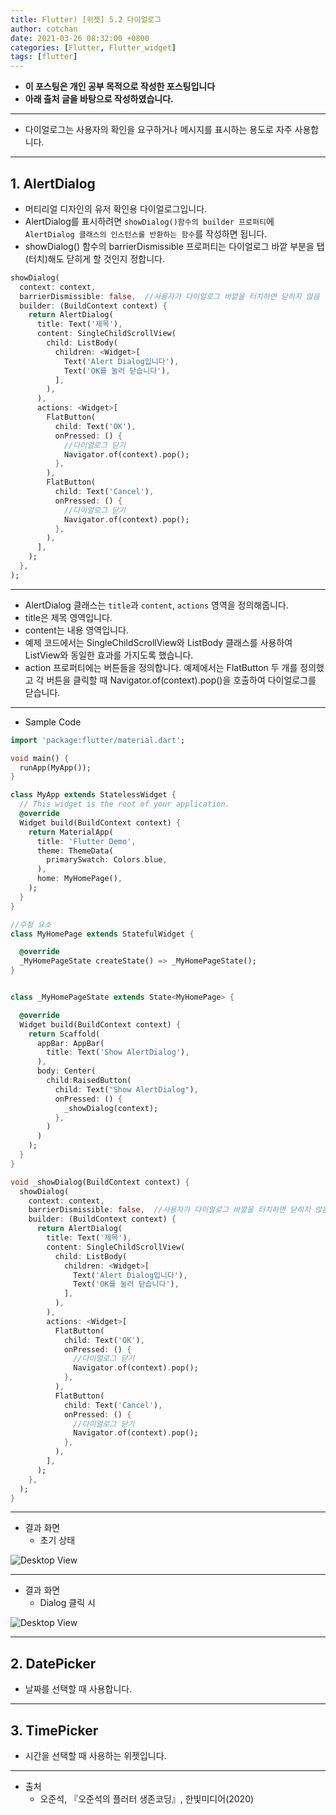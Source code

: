 ```yaml
---
title: Flutter) [위젯] 5.2 다이얼로그
author: cotchan
date: 2021-03-26 08:32:00 +0800
categories: [Flutter, Flutter_widget]
tags: [flutter]   
---
```


+ **이 포스팅은 개인 공부 목적으로 작성한 포스팅입니다**
+ **아래 출처 글을 바탕으로 작성하였습니다.**

---

+ 다이얼로그는 사용자의 확인을 요구하거나 메시지를 표시하는 용도로 자주 사용합니다.

---

## 1. AlertDialog

- 머티리얼 디자인의 유저 확인용 다이얼로그입니다.
- AlertDialog를 표시하려면 `showDialog()함수의 builder 프로퍼티`에 `AlertDialog 클래스의 인스턴스를 반환하는 함수`를 작성하면 됩니다.
- showDialog() 함수의 barrierDismissible 프로퍼티는 다이얼로그 바깥 부분을 탭(터치)해도 닫히게 할 것인지 정합니다.

```dart
showDialog(
  context: context,
  barrierDismissible: false,  //사용자가 다이얼로그 바깥을 터치하면 닫히지 않음
  builder: (BuildContext context) {
    return AlertDialog(
      title: Text('제목'),
      content: SingleChildScrollView(
        child: ListBody(
          children: <Widget>[
            Text('Alert Dialog입니다'),
            Text('OK를 눌러 닫습니다'),
          ],
        ),
      ),
      actions: <Widget>[
        FlatButton(
          child: Text('OK'),
          onPressed: () {
            //다이얼로그 닫기
            Navigator.of(context).pop();
          },
        ),
        FlatButton(
          child: Text('Cancel'),
          onPressed: () {
            //다이얼로그 닫기
            Navigator.of(context).pop();
          },
        ),
      ],
    );
  },
);
```

---

- AlertDialog 클래스는 `title`과 `content`, `actions` 영역을 정의해줍니다.
- title은 제목 영역입니다.
- content는 내용 영역입니다.
- 예제 코드에서는 SingleChildScrollView와 ListBody 클래스를 사용하여 ListView와 동일한 효과를 가지도록 했습니다.
- action 프로퍼티에는 버튼들을 정의합니다. 예제에서는 FlatButton 두 개를 정의했고 각 버튼을 클릭할 때 Navigator.of(context).pop()을 호출하여 다이얼로그를 닫습니다.


---

+ Sample Code

```dart
import 'package:flutter/material.dart';

void main() {
  runApp(MyApp());
}

class MyApp extends StatelessWidget {
  // This widget is the root of your application.
  @override
  Widget build(BuildContext context) {
    return MaterialApp(
      title: 'Flutter Demo',
      theme: ThemeData(
        primarySwatch: Colors.blue,
      ),
      home: MyHomePage(),
    );
  }
}

//수정 요소
class MyHomePage extends StatefulWidget {

  @override
  _MyHomePageState createState() => _MyHomePageState();
}


class _MyHomePageState extends State<MyHomePage> {

  @override
  Widget build(BuildContext context) {
    return Scaffold(
      appBar: AppBar(
        title: Text('Show AlertDialog'),
      ),
      body: Center(
        child:RaisedButton(
          child: Text("Show AlertDialog"),
          onPressed: () {
            _showDialog(context);
          },
        )
      )
    );
  }
}

void _showDialog(BuildContext context) {
  showDialog(
    context: context,
    barrierDismissible: false,  //사용자가 다이얼로그 바깥을 터치하면 닫히지 않음
    builder: (BuildContext context) {
      return AlertDialog(
        title: Text('제목'),
        content: SingleChildScrollView(
          child: ListBody(
            children: <Widget>[
              Text('Alert Dialog입니다'),
              Text('OK를 눌러 닫습니다'),
            ],
          ),
        ),
        actions: <Widget>[
          FlatButton(
            child: Text('OK'),
            onPressed: () {
              //다이얼로그 닫기
              Navigator.of(context).pop();
            },
          ),
          FlatButton(
            child: Text('Cancel'),
            onPressed: () {
              //다이얼로그 닫기
              Navigator.of(context).pop();
            },
          ),
        ],
      );
    },
  );
}
```

---

+ 결과 화면
  + 초기 상태

![Desktop View](/assets/img/post/flutter/2021-03-25-widget-31.png)

---

+ 결과 화면
  + Dialog 클릭 시

![Desktop View](/assets/img/post/flutter/2021-03-25-widget-32.png)

---

## 2. DatePicker

+ 날짜를 선택할 때 사용합니다.

---

## 3. TimePicker

+ 시간을 선택할 때 사용하는 위젯입니다.


---

+ 출처
  + 오준석, 『오준석의 플러터 생존코딩』, 한빛미디어(2020)

